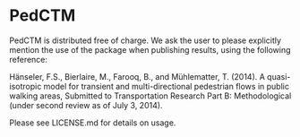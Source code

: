 PedCTM
======

PedCTM is distributed free of charge. We ask the user to please explicitly mention the use of the package when publishing results, using the following reference:

Hänseler, F.S., Bierlaire, M., Farooq, B., and Mühlematter, T. (2014). A quasi-isotropic model for transient and multi-directional pedestrian flows in public walking areas, Submitted to Transportation Research Part B: Methodological (under second review as of July 3, 2014).

Please see LICENSE.md for details on usage.